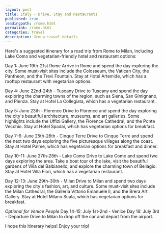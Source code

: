 ```yaml
---
layout: post
title: Italy - Drive, Stay and Restaurants
published: true
leadingpath: /rome.html
permalink: /rome.html
categories: Travel
description: Group travel details
---
```


Here's a suggested itinerary for a road trip from Rome to Milan, including Lake Como and vegetarian-friendly hotel and restaurant options:


Day 1: June 19th-21st Rome
Arrive in Rome and spend the day exploring the city. Some must-visit sites include the Colosseum, the Vatican City, the Pantheon, and the Trevi Fountain. Stay at Hotel Artemide, which has a rooftop restaurant with vegetarian options.

Day 4: June 22nd-24th - Tuscany
Drive to Tuscany and spend the day exploring the charming towns of the region, such as Siena, San Gimignano, and Pienza. Stay at Hotel La Collegiata, which has a vegetarian restaurant.

Day 5: June 23th - Florence
Drive to Florence and spend the day exploring the city's beautiful architecture, museums, and art galleries. Some highlights include the Uffizi Gallery, the Florence Cathedral, and the Ponte Vecchio. Stay at Hotel Spadai, which has vegetarian options for breakfast.

Day 7-9: June 25th-26th - Cinque Terre
Drive to Cinque Terre and spend the next two days exploring the five picturesque villages along the coast. Stay at Hotel Palme, which has vegetarian options for breakfast and dinner.

Day 10-11: June 27th-28th - Lake Como
Drive to Lake Como and spend two days exploring the area. Take a boat tour of the lake, visit the beautiful gardens of Villa del Balbianello, and explore the charming town of Bellagio. Stay at Hotel Villa Flori, which has a vegetarian restaurant.

Day 12-13: June 29th-30th - Milan
Drive to Milan and spend two days exploring the city's fashion, art, and culture. Some must-visit sites include the Milan Cathedral, the Galleria Vittorio Emanuele II, and the Brera Art Gallery. Stay at Hotel Milano Scala, which has vegetarian options for breakfast.


*Optional for Venice People*
Day 14-15: July 1st-2nd - Venice
Day 16: July 3rd - Departure
Drive to Milan to drop off the car and depart from the airport.

I hope this itinerary helps! Enjoy your trip!
